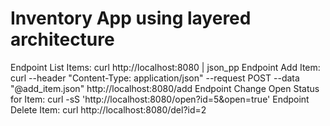 # Inventory App using layered architecture  

Endpoint List Items:
curl http://localhost:8080 | json_pp
Endpoint Add Item:
curl --header "Content-Type: application/json" --request POST --data "@add_item.json" http://localhost:8080/add
Endpoint Change Open Status for Item:
curl -sS 'http://localhost:8080/open?id=5&open=true'
Endpoint Delete Item:
curl http://localhost:8080/del?id=2
